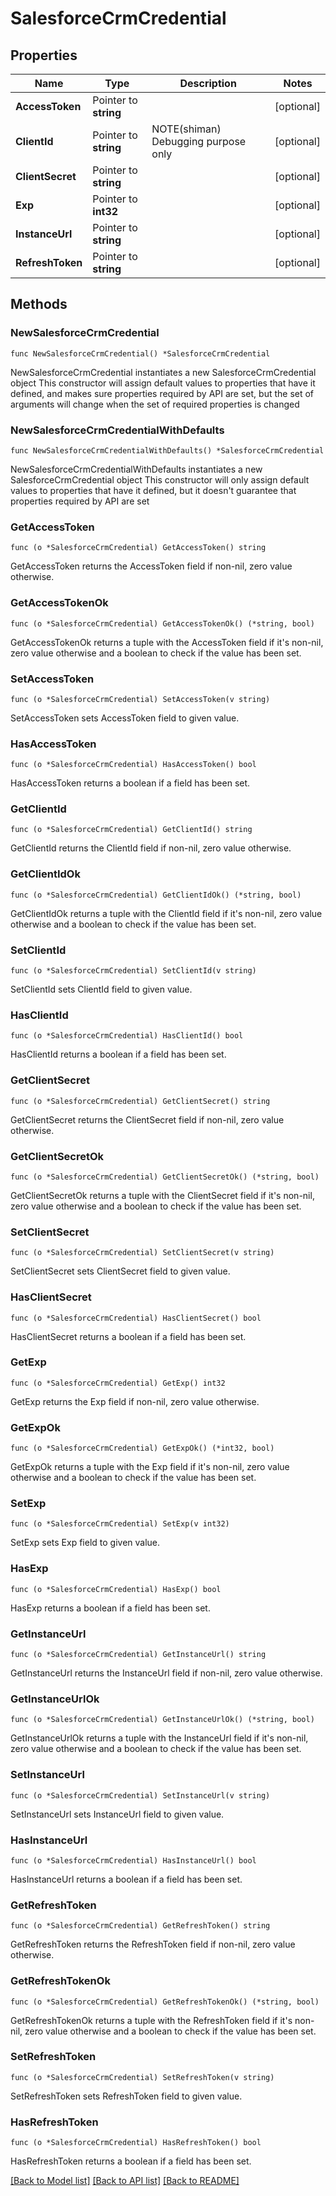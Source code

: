 # SalesforceCrmCredential

## Properties

Name | Type | Description | Notes
------------ | ------------- | ------------- | -------------
**AccessToken** | Pointer to **string** |  | [optional] 
**ClientId** | Pointer to **string** | NOTE(shiman) Debugging purpose only | [optional] 
**ClientSecret** | Pointer to **string** |  | [optional] 
**Exp** | Pointer to **int32** |  | [optional] 
**InstanceUrl** | Pointer to **string** |  | [optional] 
**RefreshToken** | Pointer to **string** |  | [optional] 

## Methods

### NewSalesforceCrmCredential

`func NewSalesforceCrmCredential() *SalesforceCrmCredential`

NewSalesforceCrmCredential instantiates a new SalesforceCrmCredential object
This constructor will assign default values to properties that have it defined,
and makes sure properties required by API are set, but the set of arguments
will change when the set of required properties is changed

### NewSalesforceCrmCredentialWithDefaults

`func NewSalesforceCrmCredentialWithDefaults() *SalesforceCrmCredential`

NewSalesforceCrmCredentialWithDefaults instantiates a new SalesforceCrmCredential object
This constructor will only assign default values to properties that have it defined,
but it doesn't guarantee that properties required by API are set

### GetAccessToken

`func (o *SalesforceCrmCredential) GetAccessToken() string`

GetAccessToken returns the AccessToken field if non-nil, zero value otherwise.

### GetAccessTokenOk

`func (o *SalesforceCrmCredential) GetAccessTokenOk() (*string, bool)`

GetAccessTokenOk returns a tuple with the AccessToken field if it's non-nil, zero value otherwise
and a boolean to check if the value has been set.

### SetAccessToken

`func (o *SalesforceCrmCredential) SetAccessToken(v string)`

SetAccessToken sets AccessToken field to given value.

### HasAccessToken

`func (o *SalesforceCrmCredential) HasAccessToken() bool`

HasAccessToken returns a boolean if a field has been set.

### GetClientId

`func (o *SalesforceCrmCredential) GetClientId() string`

GetClientId returns the ClientId field if non-nil, zero value otherwise.

### GetClientIdOk

`func (o *SalesforceCrmCredential) GetClientIdOk() (*string, bool)`

GetClientIdOk returns a tuple with the ClientId field if it's non-nil, zero value otherwise
and a boolean to check if the value has been set.

### SetClientId

`func (o *SalesforceCrmCredential) SetClientId(v string)`

SetClientId sets ClientId field to given value.

### HasClientId

`func (o *SalesforceCrmCredential) HasClientId() bool`

HasClientId returns a boolean if a field has been set.

### GetClientSecret

`func (o *SalesforceCrmCredential) GetClientSecret() string`

GetClientSecret returns the ClientSecret field if non-nil, zero value otherwise.

### GetClientSecretOk

`func (o *SalesforceCrmCredential) GetClientSecretOk() (*string, bool)`

GetClientSecretOk returns a tuple with the ClientSecret field if it's non-nil, zero value otherwise
and a boolean to check if the value has been set.

### SetClientSecret

`func (o *SalesforceCrmCredential) SetClientSecret(v string)`

SetClientSecret sets ClientSecret field to given value.

### HasClientSecret

`func (o *SalesforceCrmCredential) HasClientSecret() bool`

HasClientSecret returns a boolean if a field has been set.

### GetExp

`func (o *SalesforceCrmCredential) GetExp() int32`

GetExp returns the Exp field if non-nil, zero value otherwise.

### GetExpOk

`func (o *SalesforceCrmCredential) GetExpOk() (*int32, bool)`

GetExpOk returns a tuple with the Exp field if it's non-nil, zero value otherwise
and a boolean to check if the value has been set.

### SetExp

`func (o *SalesforceCrmCredential) SetExp(v int32)`

SetExp sets Exp field to given value.

### HasExp

`func (o *SalesforceCrmCredential) HasExp() bool`

HasExp returns a boolean if a field has been set.

### GetInstanceUrl

`func (o *SalesforceCrmCredential) GetInstanceUrl() string`

GetInstanceUrl returns the InstanceUrl field if non-nil, zero value otherwise.

### GetInstanceUrlOk

`func (o *SalesforceCrmCredential) GetInstanceUrlOk() (*string, bool)`

GetInstanceUrlOk returns a tuple with the InstanceUrl field if it's non-nil, zero value otherwise
and a boolean to check if the value has been set.

### SetInstanceUrl

`func (o *SalesforceCrmCredential) SetInstanceUrl(v string)`

SetInstanceUrl sets InstanceUrl field to given value.

### HasInstanceUrl

`func (o *SalesforceCrmCredential) HasInstanceUrl() bool`

HasInstanceUrl returns a boolean if a field has been set.

### GetRefreshToken

`func (o *SalesforceCrmCredential) GetRefreshToken() string`

GetRefreshToken returns the RefreshToken field if non-nil, zero value otherwise.

### GetRefreshTokenOk

`func (o *SalesforceCrmCredential) GetRefreshTokenOk() (*string, bool)`

GetRefreshTokenOk returns a tuple with the RefreshToken field if it's non-nil, zero value otherwise
and a boolean to check if the value has been set.

### SetRefreshToken

`func (o *SalesforceCrmCredential) SetRefreshToken(v string)`

SetRefreshToken sets RefreshToken field to given value.

### HasRefreshToken

`func (o *SalesforceCrmCredential) HasRefreshToken() bool`

HasRefreshToken returns a boolean if a field has been set.


[[Back to Model list]](../README.md#documentation-for-models) [[Back to API list]](../README.md#documentation-for-api-endpoints) [[Back to README]](../README.md)


